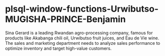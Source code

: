 # plsql-window-functions-Urwibutso-MUGISHA-PRINCE-Benjamin
Sina Gerard is a leading Rwandan agro-processing company, famous for products like Akabanga chili oil, Urwibutso fruit juices, and Eau de Vie wine. The sales and marketing department needs to analyze sales performance to optimize inventory and target high-value customers.
